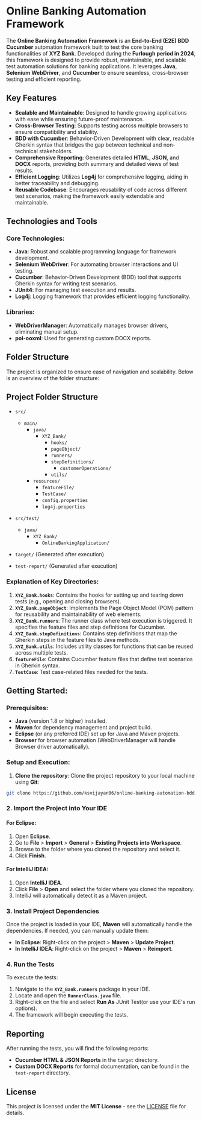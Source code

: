 # Online Banking Automation Framework

The **Online Banking Automation Framework** is an **End-to-End (E2E) BDD Cucumber** automation framework built to test the core banking functionalities of **XYZ Bank**. Developed during the **Furlough period in 2024**, this framework is designed to provide robust, maintainable, and scalable test automation solutions for banking applications. It leverages **Java**, **Selenium WebDriver**, and **Cucumber** to ensure seamless, cross-browser testing and efficient reporting.

## Key Features

- **Scalable and Maintainable**: Designed to handle growing applications with ease while ensuring future-proof maintenance.
- **Cross-Browser Testing**: Supports testing across multiple browsers to ensure compatibility and stability.
- **BDD with Cucumber**: Behavior-Driven Development with clear, readable Gherkin syntax that bridges the gap between technical and non-technical stakeholders.
- **Comprehensive Reporting**: Generates detailed **HTML**, **JSON**, and **DOCX** reports, providing both summary and detailed views of test results.
- **Efficient Logging**: Utilizes **Log4j** for comprehensive logging, aiding in better traceability and debugging.
- **Reusable Codebase**: Encourages reusability of code across different test scenarios, making the framework easily extendable and maintainable.

## Technologies and Tools

### Core Technologies:
- **Java**: Robust and scalable programming language for framework development.
- **Selenium WebDriver**: For automating browser interactions and UI testing.
- **Cucumber**: Behavior-Driven Development (BDD) tool that supports Gherkin syntax for writing test scenarios.
- **JUnit4**: For managing test execution and results.
- **Log4j**: Logging framework that provides efficient logging functionality.

### Libraries:
- **WebDriverManager**: Automatically manages browser drivers, eliminating manual setup.
- **poi-ooxml**: Used for generating custom DOCX reports.

## Folder Structure

The project is organized to ensure ease of navigation and scalability. Below is an overview of the folder structure:


## Project Folder Structure

- `src/`
  - `main/`
    - `java/`
      - `XYZ_Bank/`
        - `hooks/`
        - `pageObject/`
        - `runners/`
        - `stepDefinitions/`
          - `customerOperations/`
        - `utils/`
    - `resources/`
      - `featureFile/`
      - `TestCase/`
      - `config.properties`
      - `log4j.properties`
  
- `src/test/`
  - `java/`
    - `XYZ_Bank/`
      - `OnlineBankingApplication/`

- `target/` (Generated after execution)

- `test-report/` (Generated after execution)


### Explanation of Key Directories:
1. **`XYZ_Bank.hooks`**: Contains the hooks for setting up and tearing down tests (e.g., opening and closing browsers).
2. **`XYZ_Bank.pageObject`**: Implements the Page Object Model (POM) pattern for reusability and maintainability of web elements.
3. **`XYZ_Bank.runners`**: The runner class where test execution is triggered. It specifies the feature files and step definitions for Cucumber.
4. **`XYZ_Bank.stepDefinitions`**: Contains step definitions that map the Gherkin steps in the feature files to Java methods.
5. **`XYZ_Bank.utils`**: Includes utility classes for functions that can be reused across multiple tests.
6. **`featureFile`**: Contains Cucumber feature files that define test scenarios in Gherkin syntax.
7. **`TestCase`**: Test case-related files needed for the tests.

## Getting Started:

### Prerequisites:
- **Java** (version 1.8 or higher) installed.
- **Maven** for dependency management and project build.
- **Eclipse** (or any preferred IDE) set up for Java and Maven projects.
- **Browser** for browser automation (WebDriverManager will handle Browser driver automatically).

### Setup and Execution:
1. **Clone the repository**:
Clone the project repository to your local machine using **Git**:

```bash
git clone https://github.com/ksvijayan06/online-banking-automation-bdd.git
```

### 2. Import the Project into Your IDE

#### For **Eclipse**:
1. Open **Eclipse**.
2. Go to **File** > **Import** > **General** > **Existing Projects into Workspace**.
3. Browse to the folder where you cloned the repository and select it.
4. Click **Finish**.

#### For **IntelliJ IDEA**:
1. Open **IntelliJ IDEA**.
2. Click **File** > **Open** and select the folder where you cloned the repository.
3. IntelliJ will automatically detect it as a Maven project.

### 3. Install Project Dependencies

Once the project is loaded in your IDE, **Maven** will automatically handle the dependencies. If needed, you can manually update them:

- **In Eclipse**: Right-click on the project > **Maven** > **Update Project**.
- **In IntelliJ IDEA**: Right-click on the project > **Maven** > **Reimport**.

### 4. Run the Tests

To execute the tests:

1. Navigate to the **`XYZ_Bank.runners`** package in your IDE.
2. Locate and open the **`RunnerClass.java`** file.
3. Right-click on the file and select **Run As** JUnit Test(or use your IDE's run options).
4. The framework will begin executing the tests.

## Reporting

After running the tests, you will find the following reports:

- **Cucumber HTML & JSON Reports** in the `target` directory.
- **Custom DOCX Reports** for formal documentation, can be found in the `test-report` directory.


## License

This project is licensed under the **MIT License** - see the [LICENSE](LICENSE) file for details.

